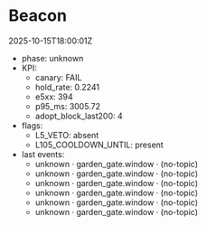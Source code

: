 # Beacon
2025-10-15T18:00:01Z

- phase: unknown
- KPI:
  - canary: FAIL
  - hold_rate: 0.2241
  - e5xx: 394
  - p95_ms: 3005.72
  - adopt_block_last200: 4
- flags:
  - L5_VETO: absent
  - L105_COOLDOWN_UNTIL: present
- last events:
  - unknown · garden_gate.window · (no-topic)
  - unknown · garden_gate.window · (no-topic)
  - unknown · garden_gate.window · (no-topic)
  - unknown · garden_gate.window · (no-topic)
  - unknown · garden_gate.window · (no-topic)
  - unknown · garden_gate.window · (no-topic)
